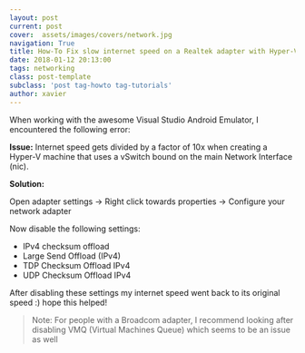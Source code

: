```yaml
---
layout: post
current: post
cover:  assets/images/covers/network.jpg
navigation: True
title: How-To Fix slow internet speed on a Realtek adapter with Hyper-V machines
date: 2018-01-12 20:13:00
tags: networking
class: post-template
subclass: 'post tag-howto tag-tutorials'
author: xavier
---
```


When working with the awesome Visual Studio Android Emulator, I encountered the following error:

**Issue:** Internet speed gets divided by a factor of 10x when creating a Hyper-V machine that uses a vSwitch bound on the main Network Interface (nic).

**Solution:**

Open adapter settings -> Right click towards properties -> Configure your network adapter

Now disable the following settings:

* IPv4 checksum offload
* Large Send Offload (IPv4)
* TDP Checksum Offload IPv4
* UDP Checksum Offload IPv4

After disabling these settings my internet speed went back to its original speed :) hope this helped!

> Note: For people with a Broadcom adapter, I recommend looking after disabling VMQ (Virtual Machines Queue) which seems to be an issue as well

